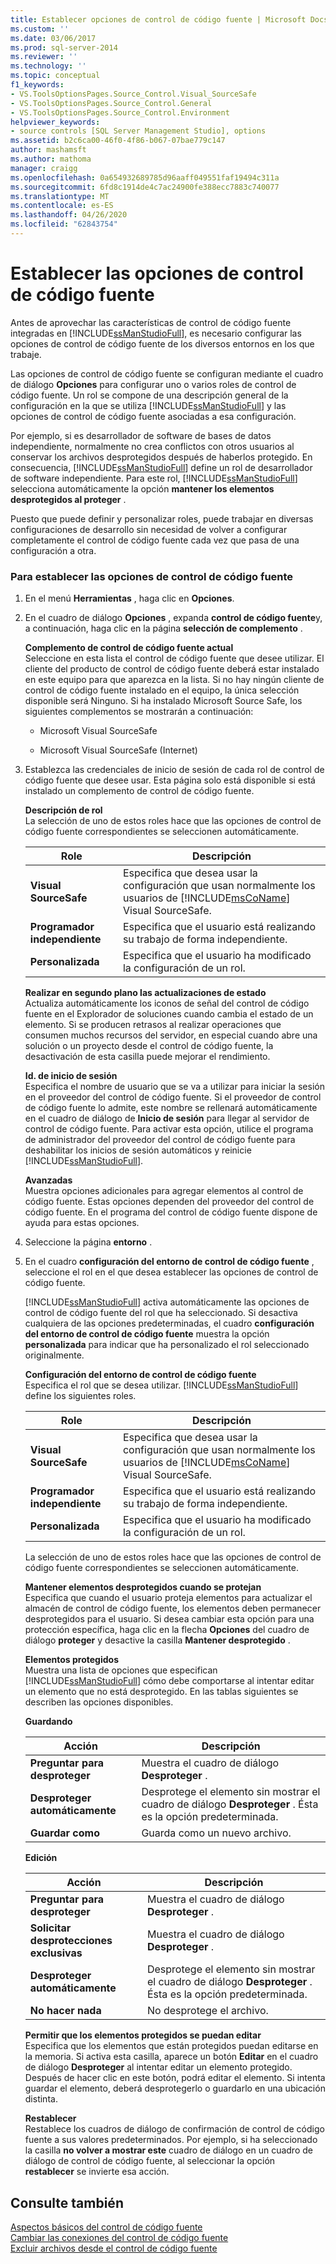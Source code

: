```yaml
---
title: Establecer opciones de control de código fuente | Microsoft Docs
ms.custom: ''
ms.date: 03/06/2017
ms.prod: sql-server-2014
ms.reviewer: ''
ms.technology: ''
ms.topic: conceptual
f1_keywords:
- VS.ToolsOptionsPages.Source_Control.Visual_SourceSafe
- VS.ToolsOptionsPages.Source_Control.General
- VS.ToolsOptionsPages.Source_Control.Environment
helpviewer_keywords:
- source controls [SQL Server Management Studio], options
ms.assetid: b2c6ca00-46f0-4f86-b067-07bae779c147
author: mashamsft
ms.author: mathoma
manager: craigg
ms.openlocfilehash: 0a654932689785d96aaff049551faf19494c311a
ms.sourcegitcommit: 6fd8c1914de4c7ac24900fe388ecc7883c740077
ms.translationtype: MT
ms.contentlocale: es-ES
ms.lasthandoff: 04/26/2020
ms.locfileid: "62843754"
---
```

# <a name="set-source-control-options"></a>Establecer las opciones de control de código fuente
  Antes de aprovechar las características de control de código fuente integradas en [!INCLUDE[ssManStudioFull](../includes/ssmanstudiofull-md.md)], es necesario configurar las opciones de control de código fuente de los diversos entornos en los que trabaje.  
  
 Las opciones de control de código fuente se configuran mediante el cuadro de diálogo **Opciones** para configurar uno o varios roles de control de código fuente. Un rol se compone de una descripción general de la configuración en la que se utiliza [!INCLUDE[ssManStudioFull](../includes/ssmanstudiofull-md.md)] y las opciones de control de código fuente asociadas a esa configuración.  
  
 Por ejemplo, si es desarrollador de software de bases de datos independiente, normalmente no crea conflictos con otros usuarios al conservar los archivos desprotegidos después de haberlos protegido. En consecuencia, [!INCLUDE[ssManStudioFull](../includes/ssmanstudiofull-md.md)] define un rol de desarrollador de software independiente. Para este rol, [!INCLUDE[ssManStudioFull](../includes/ssmanstudiofull-md.md)] selecciona automáticamente la opción **mantener los elementos desprotegidos al proteger** .  
  
 Puesto que puede definir y personalizar roles, puede trabajar en diversas configuraciones de desarrollo sin necesidad de volver a configurar completamente el control de código fuente cada vez que pasa de una configuración a otra.  
  
### <a name="to-set-source-control-options"></a>Para establecer las opciones de control de código fuente  
  
1.  En el menú **Herramientas** , haga clic en **Opciones**.  
  
2.  En el cuadro de diálogo **Opciones** , expanda **control de código fuente**y, a continuación, haga clic en la página **selección de complemento** .  
  
     **Complemento de control de código fuente actual**  
     Seleccione en esta lista el control de código fuente que desee utilizar. El cliente del producto de control de código fuente deberá estar instalado en este equipo para que aparezca en la lista. Si no hay ningún cliente de control de código fuente instalado en el equipo, la única selección disponible será Ninguno. Si ha instalado Microsoft Source Safe, los siguientes complementos se mostrarán a continuación:  
  
    -   Microsoft Visual SourceSafe  
  
    -   Microsoft Visual SourceSafe (Internet)  
  
3.  Establezca las credenciales de inicio de sesión de cada rol de control de código fuente que desee usar. Esta página solo está disponible si está instalado un complemento de control de código fuente.  
  
     **Descripción de rol**  
     La selección de uno de estos roles hace que las opciones de control de código fuente correspondientes se seleccionen automáticamente.  
  
    |Role|Descripción|  
    |----------|-----------------|  
    |**Visual SourceSafe**|Especifica que desea usar la configuración que usan normalmente los usuarios de [!INCLUDE[msCoName](../includes/msconame-md.md)] Visual SourceSafe.|  
    |**Programador independiente**|Especifica que el usuario está realizando su trabajo de forma independiente.|  
    |**Personalizada**|Especifica que el usuario ha modificado la configuración de un rol.|  
  
     **Realizar en segundo plano las actualizaciones de estado**  
     Actualiza automáticamente los iconos de señal del control de código fuente en el Explorador de soluciones cuando cambia el estado de un elemento. Si se producen retrasos al realizar operaciones que consumen muchos recursos del servidor, en especial cuando abre una solución o un proyecto desde el control de código fuente, la desactivación de esta casilla puede mejorar el rendimiento.  
  
     **Id. de inicio de sesión**  
     Especifica el nombre de usuario que se va a utilizar para iniciar la sesión en el proveedor del control de código fuente. Si el proveedor de control de código fuente lo admite, este nombre se rellenará automáticamente en el cuadro de diálogo de **Inicio de sesión** para llegar al servidor de control de código fuente. Para activar esta opción, utilice el programa de administrador del proveedor del control de código fuente para deshabilitar los inicios de sesión automáticos y reinicie [!INCLUDE[ssManStudioFull](../includes/ssmanstudiofull-md.md)].  
  
     **Avanzadas**  
     Muestra opciones adicionales para agregar elementos al control de código fuente. Estas opciones dependen del proveedor del control de código fuente. En el programa del control de código fuente dispone de ayuda para estas opciones.  
  
4.  Seleccione la página **entorno** .  
  
5.  En el cuadro **configuración del entorno de control de código fuente** , seleccione el rol en el que desea establecer las opciones de control de código fuente.  
  
     [!INCLUDE[ssManStudioFull](../includes/ssmanstudiofull-md.md)] activa automáticamente las opciones de control de código fuente del rol que ha seleccionado. Si desactiva cualquiera de las opciones predeterminadas, el cuadro **configuración del entorno de control de código fuente** muestra la opción **personalizada** para indicar que ha personalizado el rol seleccionado originalmente.  
  
     **Configuración del entorno de control de código fuente**  
     Especifica el rol que se desea utilizar. [!INCLUDE[ssManStudioFull](../includes/ssmanstudiofull-md.md)] define los siguientes roles.  
  
    |Role|Descripción|  
    |----------|-----------------|  
    |**Visual SourceSafe**|Especifica que desea usar la configuración que usan normalmente los usuarios de [!INCLUDE[msCoName](../includes/msconame-md.md)] Visual SourceSafe.|  
    |**Programador independiente**|Especifica que el usuario está realizando su trabajo de forma independiente.|  
    |**Personalizada**|Especifica que el usuario ha modificado la configuración de un rol.|  
  
     La selección de uno de estos roles hace que las opciones de control de código fuente correspondientes se seleccionen automáticamente.  
  
     **Mantener elementos desprotegidos cuando se protejan**  
     Especifica que cuando el usuario proteja elementos para actualizar el almacén de control de código fuente, los elementos deben permanecer desprotegidos para el usuario. Si desea cambiar esta opción para una protección específica, haga clic en la flecha **Opciones** del cuadro de diálogo **proteger** y desactive la casilla **Mantener desprotegido** .  
  
     **Elementos protegidos**  
     Muestra una lista de opciones que especifican [!INCLUDE[ssManStudioFull](../includes/ssmanstudiofull-md.md)] cómo debe comportarse al intentar editar un elemento que no está desprotegido. En las tablas siguientes se describen las opciones disponibles.  
  
     **Guardando**  
  
    |Acción|Descripción|  
    |------------|-----------------|  
    |**Preguntar para desproteger**|Muestra el cuadro de diálogo **Desproteger** .|  
    |**Desproteger automáticamente**|Desprotege el elemento sin mostrar el cuadro de diálogo **Desproteger** . Ésta es la opción predeterminada.|  
    |**Guardar como**|Guarda como un nuevo archivo.|  
  
     **Edición**  
  
    |Acción|Descripción|  
    |------------|-----------------|  
    |**Preguntar para desproteger**|Muestra el cuadro de diálogo **Desproteger** .|  
    |**Solicitar desprotecciones exclusivas**|Muestra el cuadro de diálogo **Desproteger** .|  
    |**Desproteger automáticamente**|Desprotege el elemento sin mostrar el cuadro de diálogo **Desproteger** . Ésta es la opción predeterminada.|  
    |**No hacer nada**|No desprotege el archivo.|  
  
     **Permitir que los elementos protegidos se puedan editar**  
     Especifica que los elementos que están protegidos puedan editarse en la memoria. Si activa esta casilla, aparece un botón **Editar** en el cuadro de diálogo **Desproteger** al intentar editar un elemento protegido. Después de hacer clic en este botón, podrá editar el elemento. Si intenta guardar el elemento, deberá desprotegerlo o guardarlo en una ubicación distinta.  
  
     **Restablecer**  
     Restablece los cuadros de diálogo de confirmación de control de código fuente a sus valores predeterminados. Por ejemplo, si ha seleccionado la casilla **no volver a mostrar este** cuadro de diálogo en un cuadro de diálogo de control de código fuente, al seleccionar la opción **restablecer** se invierte esa acción.  
  
## <a name="see-also"></a>Consulte también  
 [Aspectos básicos del control de código fuente](../../2014/database-engine/source-control-basics.md)   
 [Cambiar las conexiones del control de código fuente](../../2014/database-engine/change-source-control-connections.md)   
 [Excluir archivos desde el control de código fuente](../../2014/database-engine/exclude-files-from-source-control.md)  
  
  
